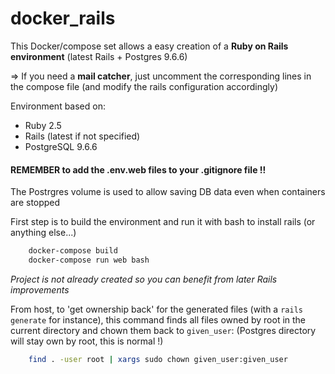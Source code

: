 # docker_rails

This Docker/compose set allows a easy creation of a __Ruby on Rails environment__ (latest Rails + Postgres 9.6.6)


=> If you need a __mail catcher__, just uncomment the corresponding lines in the compose file (and modify the rails configuration accordingly)


Environment based on:

- Ruby 2.5
- Rails (latest if not specified)
- PostgreSQL 9.6.6


#### REMEMBER to add the __.env.web__ files to your .gitignore file !!

The Postrgres volume is used to allow saving DB data even when containers are stopped


First step is to build the environment and run it with bash to install rails (or anything else...)

```sh
    docker-compose build
    docker-compose run web bash
```

_Project is not already created so you can benefit from later Rails improvements_

From host, to 'get ownership back' for the generated files (with a `rails generate` for instance), this command finds all files owned by root in the current directory and chown them back to `given_user`:
(Postgres directory will stay own by root, this is normal !)

```sh
    find . -user root | xargs sudo chown given_user:given_user
```
